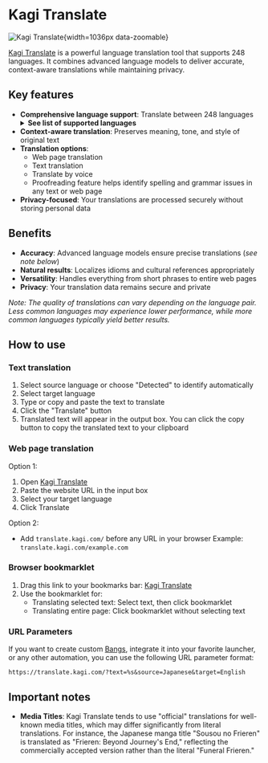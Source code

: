 # Kagi Translate

![Kagi Translate](https://github.com/user-attachments/assets/201bde46-12f1-45a2-8713-8a3d6020d890){width=1036px data-zoomable}

[Kagi Translate](https://translate.kagi.com) is a powerful language translation tool that supports 248 languages. It combines advanced language models to deliver accurate, context-aware translations while maintaining privacy.

## Key features
- **Comprehensive language support**: Translate between 248 languages
  <details>
    <summary><b>See list of supported languages</b></summary>
    <ul>
      <li>Abkhaz</li>
      <li>Acehnese</li>
      <li>Acholi</li>
      <li>Afar</li>
      <li>Afrikaans</li>
      <li>Albanian</li>
      <li>Alur</li>
      <li>Amharic</li>
      <li>Arabic</li>
      <li>Armenian</li>
      <li>Assamese</li>
      <li>Avar</li>
      <li>Awadhi</li>
      <li>Aymara</li>
      <li>Azerbaijanic</li>
      <li>Balinese</li>
      <li>Baluchi</li>
      <li>Bambara</li>
      <li>Baoulé</li>
      <li>Bashkir</li>
      <li>Basque</li>
      <li>Batak Karo</li>
      <li>Batak Simalungun</li>
      <li>Batak Toba</li>
      <li>Belarusian</li>
      <li>Bemba</li>
      <li>Bengali</li>
      <li>Betawi</li>
      <li>Bhojpuri</li>
      <li>Bikol</li>
      <li>Bosnian</li>
      <li>Breton</li>
      <li>Bulgarian</li>
      <li>Buryat</li>
      <li>Cantonese</li>
      <li>Catalan</li>
      <li>Cebuano</li>
      <li>Chamorro</li>
      <li>Chechen</li>
      <li>Chichewa</li>
      <li>Chinese (Simplified)</li>
      <li>Chinese (Traditional)</li>
      <li>Chuukese</li>
      <li>Chuvash</li>
      <li>Corsican</li>
      <li>Crimean Tatar</li>
      <li>Croatian</li>
      <li>Czech</li>
      <li>Danish</li>
      <li>Dari</li>
      <li>Dhivehi</li>
      <li>Dinka</li>
      <li>Dogri</li>
      <li>Dombe</li>
      <li>Dutch</li>
      <li>Dyula</li>
      <li>Dzongkha</li>
      <li>English</li>
      <li>Esperanto</li>
      <li>Estonian</li>
      <li>Ewe</li>
      <li>Faroese</li>
      <li>Fijian</li>
      <li>Filipino</li>
      <li>Finnish</li>
      <li>Fon</li>
      <li>French</li>
      <li>Frisian</li>
      <li>Friulian</li>
      <li>Fulani</li>
      <li>Ga</li>
      <li>Galician</li>
      <li>Georgian</li>
      <li>German</li>
      <li>Greek</li>
      <li>Guarani</li>
      <li>Gujarati</li>
      <li>Haitian Creole</li>
      <li>Hakha Chin</li>
      <li>Hausa</li>
      <li>Hawaiian</li>
      <li>Hebrew</li>
      <li>Hiligaynon</li>
      <li>Hindi</li>
      <li>Hmong</li>
      <li>Hungarian</li>
      <li>Hunsrik</li>
      <li>Iban</li>
      <li>Icelandic</li>
      <li>Igbo</li>
      <li>Ilocano</li>
      <li>Indonesian</li>
      <li>Irish</li>
      <li>Italian</li>
      <li>Jamaican Patois</li>
      <li>Japanese</li>
      <li>Javanese</li>
      <li>Jingpo</li>
      <li>Kalaallisut</li>
      <li>Kannada</li>
      <li>Kanuri</li>
      <li>Kapampangan</li>
      <li>Kazakh</li>
      <li>Khasi</li>
      <li>Khmer</li>
      <li>Kiga</li>
      <li>Kikongo</li>
      <li>Kinyarwanda</li>
      <li>Kituba</li>
      <li>Kokborok</li>
      <li>Komi</li>
      <li>Konkani</li>
      <li>Korean</li>
      <li>Krio</li>
      <li>Kurdish (Kurmanji)</li>
      <li>Kurdish (Sorani)</li>
      <li>Kyrgyz</li>
      <li>Lao</li>
      <li>Latgalian</li>
      <li>Latin</li>
      <li>Latvian</li>
      <li>Ligurian</li>
      <li>Limburgish</li>
      <li>Lingala</li>
      <li>Lithuanian</li>
      <li>Lombard</li>
      <li>Luganda</li>
      <li>Luo</li>
      <li>Luxembourgish</li>
      <li>Macedonian</li>
      <li>Madurese</li>
      <li>Maithili</li>
      <li>Makassar</li>
      <li>Malagasy</li>
      <li>Malay</li>
      <li>Malay (Jawi)</li>
      <li>Malayalam</li>
      <li>Maltese</li>
      <li>Mam</li>
      <li>Manx</li>
      <li>Maori</li>
      <li>Marathi</li>
      <li>Marshallese</li>
      <li>Marwadi</li>
      <li>Mauritian Creole</li>
      <li>Meadow Mari</li>
      <li>Meiteilon (Manipuri)</li>
      <li>Minang</li>
      <li>Mizo</li>
      <li>Mongolian</li>
      <li>Myanmar (Burmese)</li>
      <li>Nahuatl (Eastern Huasteca)</li>
      <li>Ndau</li>
      <li>Ndebele (South)</li>
      <li>Nepalbhasa (Newari)</li>
      <li>Nepali</li>
      <li>NKo</li>
      <li>Norwegian</li>
      <li>Nuer</li>
      <li>Occitan</li>
      <li>Odia (Oriya)</li>
      <li>Oromo</li>
      <li>Ossetian</li>
      <li>Pangasinan</li>
      <li>Papiamento</li>
      <li>Pashto</li>
      <li>Persian</li>
      <li>Polish</li>
      <li>Portuguese (Brazil)</li>
      <li>Portuguese (Portugal)</li>
      <li>Punjabi (Gurmukhi)</li>
      <li>Punjabi (Shahmukhi)</li>
      <li>Quechua</li>
      <li>Qʼeqchiʼ</li>
      <li>Romani</li>
      <li>Romanian</li>
      <li>Rundi</li>
      <li>Russian</li>
      <li>Sami (North)</li>
      <li>Samoan</li>
      <li>Sango</li>
      <li>Sanskrit</li>
      <li>Santali</li>
      <li>Scots Gaelic</li>
      <li>Sepedi</li>
      <li>Serbian</li>
      <li>Sesotho</li>
      <li>Seychellois Creole</li>
      <li>Shan</li>
      <li>Shona</li>
      <li>Sicilian</li>
      <li>Silesian</li>
      <li>Sindhi</li>
      <li>Sinhala</li>
      <li>Slovak</li>
      <li>Slovenian</li>
      <li>Somali</li>
      <li>Spanish</li>
      <li>Sundanese</li>
      <li>Susu</li>
      <li>Swahili</li>
      <li>Swati</li>
      <li>Swedish</li>
      <li>Tahitian</li>
      <li>Tajik</li>
      <li>Tamazight</li>
      <li>Tamazight (Tifinagh)</li>
      <li>Tamil</li>
      <li>Tatar</li>
      <li>Telugu</li>
      <li>Tetum</li>
      <li>Thai</li>
      <li>Tibetan</li>
      <li>Tigrinya</li>
      <li>Tiv</li>
      <li>Tok Pisin</li>
      <li>Tongan</li>
      <li>Tsonga</li>
      <li>Tswana</li>
      <li>Tulu</li>
      <li>Tumbuka</li>
      <li>Turkish</li>
      <li>Turkmen</li>
      <li>Tuvan</li>
      <li>Twi</li>
      <li>Udmurt</li>
      <li>Ukrainian</li>
      <li>Urdu</li>
      <li>Uyghur</li>
      <li>Uzbek</li>
      <li>Venda</li>
      <li>Venetian</li>
      <li>Vietnamese</li>
      <li>Waray</li>
      <li>Welsh</li>
      <li>Wolof</li>
      <li>Xhosa</li>
      <li>Yakut</li>
      <li>Yiddish</li>
      <li>Yoruba</li>
      <li>Yucatec Maya</li>
      <li>Zapotec</li>
      <li>Zulu</li>
    </ul>
  </details>
- **Context-aware translation**: Preserves meaning, tone, and style of original text
- **Translation options**:
  - Web page translation
  - Text translation
  - Translate by voice
  - Proofreading feature helps identify spelling and grammar issues in any text or web page
- **Privacy-focused**: Your translations are processed securely without storing personal data

## Benefits
- **Accuracy**: Advanced language models ensure precise translations (*see note below*)
- **Natural results**: Localizes idioms and cultural references appropriately
- **Versatility**: Handles everything from short phrases to entire web pages
- **Privacy**: Your translation data remains secure and private

*Note: The quality of translations can vary depending on the language pair. Less common languages may experience lower performance, while more common languages typically yield better results.*

## How to use

### Text translation
1. Select source language or choose "Detected" to identify automatically
2. Select target language
3. Type or copy and paste the text to translate
4. Click the "Translate" button
5. Translated text will appear in the output box. You can click the copy button to copy the translated text to your clipboard

### Web page translation
Option 1:
1. Open [Kagi Translate](https://translate.kagi.com)
2. Paste the website URL in the input box
3. Select your target language
4. Click Translate

Option 2:
- Add ```translate.kagi.com/``` before any URL in your browser
  Example: ```translate.kagi.com/example.com```

### Browser bookmarklet
1. Drag this link to your bookmarks bar: <a href="javascript:(function(){var%20selectedText=window.getSelection().toString().trim();window.location.href='https://translate.kagi.com/'+(selectedText?'?text='+encodeURIComponent(selectedText):encodeURIComponent(window.location.href));})();">Kagi Translate</a>
2. Use the bookmarklet for:
   - Translating selected text: Select text, then click bookmarklet
   - Translating entire page: Click bookmarklet without selecting text

### URL Parameters

If you want to create custom [Bangs](../features/bangs.md), integrate it into your favorite launcher, or any other automation, you can use the following URL parameter format:

```
https://translate.kagi.com/?text=%s&source=Japanese&target=English
```

## Important notes

- **Media Titles**: Kagi Translate tends to use "official" translations for well-known media titles, which may differ significantly from literal translations. For instance, the Japanese manga title "Sousou no Frieren" is translated as "Frieren: Beyond Journey's End," reflecting the commercially accepted version rather than the literal "Funeral Frieren."
